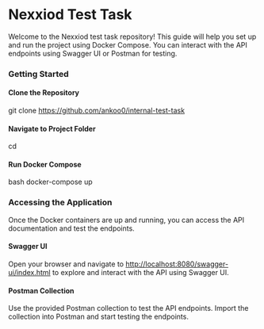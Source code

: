 # Nexxiod Test Task

Welcome to the Nexxiod test task repository! This guide will help you set up and run the project using Docker Compose. You can interact with the API endpoints using Swagger UI or Postman for testing.

### Getting Started

#### Clone the Repository
git clone https://github.com/ankoo0/internal-test-task
#### Navigate to Project Folder
cd <your-project-folder>
#### Run Docker Compose
bash
docker-compose up
### Accessing the Application

Once the Docker containers are up and running, you can access the API documentation and test the endpoints.

#### Swagger UI
Open your browser and navigate to [http://localhost:8080/swagger-ui/index.html](http://localhost:8080/swagger-ui/index.html) to explore and interact with the API using Swagger UI.

#### Postman Collection
Use the provided Postman collection to test the API endpoints. Import the collection into Postman and start testing the endpoints.